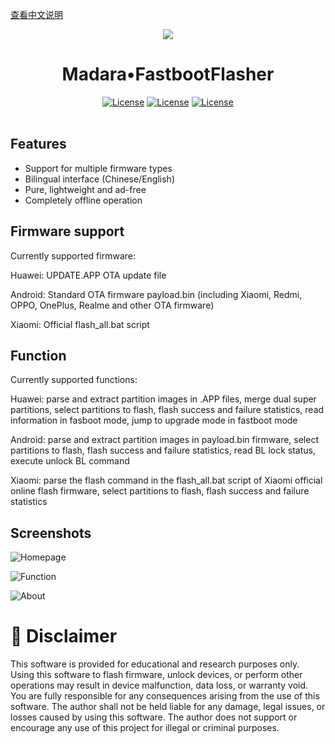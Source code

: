 <a href="https://github.com/Natsume324/FastbootFlasher/blob/master/README.md">查看中文说明</a>

<div id="header" align="center">
	<img src="https://raw.githubusercontent.com/Natsume324/FastbootFlasher/refs/heads/master/logo.png" ></img> 
	<h1>Madara•FastbootFlasher</h1>
	<div id="badges" >
		<a href="https://github.com/Natsume324/FastbootFlasher/blob/master/LICENSE"><img src="https://img.shields.io/github/license/Uotan-Dev/UotanToolboxNT" alt="License"/></a>
		<a href="https://qm.qq.com/q/FzaVgZu1O0"><img src="https://img.shields.io/badge/QQ%20Group-4379c4" alt="License"/></a>
		<a href="https://t.me/FastbootFlasher"><img src="https://img.shields.io/badge/Chat-Telegram-brightgreen.svg?logo=telegram&style=flat-square&style=for-the-badge" alt="License"/></a>
	</div>
</div>
<br/>

## Features
- Support for multiple firmware types
- Bilingual interface (Chinese/English)
- Pure, lightweight and ad-free
- Completely offline operation

## Firmware support
Currently supported firmware:  

Huawei: UPDATE.APP OTA update file  

Android: Standard OTA firmware payload.bin (including Xiaomi, Redmi, OPPO, OnePlus, Realme and other OTA firmware)  

Xiaomi: Official flash_all.bat script

## Function
Currently supported functions:  

Huawei: parse and extract partition images in .APP files, merge dual super partitions, select partitions to flash, flash success and failure statistics, read information in fasboot mode, jump to upgrade mode in fastboot mode  

Android: parse and extract partition images in payload.bin firmware, select partitions to flash, flash success and failure statistics, read BL lock status, execute unlock BL command  

Xiaomi: parse the flash command in the flash_all.bat script of Xiaomi official online flash firmware, select partitions to flash, flash success and failure statistics  

## Screenshots

![Homepage](https://i.ibb.co/9HRGbzqS/Main-en.png)

![Function](https://i.ibb.co/j9LWKDNp/Func-en.png)

![About](https://i.ibb.co/DH0kvX11/About-en.png)

# 🛑 Disclaimer
This software is provided for educational and research purposes only.
Using this software to flash firmware, unlock devices, or perform other operations may result in device malfunction, data loss, or warranty void.
You are fully responsible for any consequences arising from the use of this software.
The author shall not be held liable for any damage, legal issues, or losses caused by using this software.
The author does not support or encourage any use of this project for illegal or criminal purposes.

